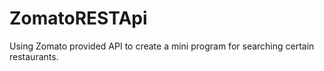 # ZomatoRESTApi
Using Zomato provided API to create a mini program for searching certain restaurants.
